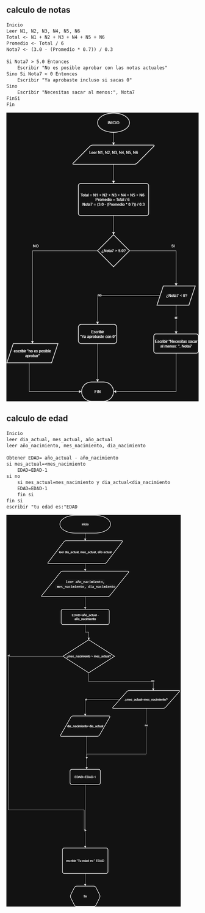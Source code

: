 ## calculo de notas
```
Inicio
Leer N1, N2, N3, N4, N5, N6
Total <- N1 + N2 + N3 + N4 + N5 + N6
Promedio <- Total / 6
Nota7 <- (3.0 - (Promedio * 0.7)) / 0.3

Si Nota7 > 5.0 Entonces
    Escribir "No es posible aprobar con las notas actuales"
Sino Si Nota7 < 0 Entonces
    Escribir "Ya aprobaste incluso si sacas 0"
Sino
    Escribir "Necesitas sacar al menos:", Nota7
FinSi
Fin
```
![diagrama de flujo](imagenes/TAREA.drawio.png)



## calculo de edad
```
Inicio
leer dia_actual, mes_actual, año_actual
leer año_nacimiento, mes_nacimiento, dia_nacimiento

Obtener EDAD= año_actual - año_nacimiento
si mes_actual=<mes_nacimiento
    EDAD=EDAD-1
si no
    si mes_actual=mes_nacimiento y dia_actual<dia_nacimiento
    EDAD=EDAD-1
    fin si
fin si
escribir "tu edad es:"EDAD
```
![diagrama de flujo](imagenes/diagrama_tarea2.png)